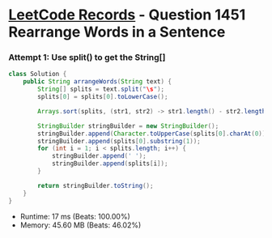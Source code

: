 # [LeetCode Records](../../README.md) - Question 1451 Rearrange Words in a Sentence

### Attempt 1: Use split() to get the String[]
```java
class Solution {
    public String arrangeWords(String text) {
        String[] splits = text.split("\s");
        splits[0] = splits[0].toLowerCase();

        Arrays.sort(splits, (str1, str2) -> str1.length() - str2.length());

        StringBuilder stringBuilder = new StringBuilder();
        stringBuilder.append(Character.toUpperCase(splits[0].charAt(0)));
        stringBuilder.append(splits[0].substring(1));
        for (int i = 1; i < splits.length; i++) {
            stringBuilder.append(' ');
            stringBuilder.append(splits[i]);
        }

        return stringBuilder.toString();
    }
}
```
- Runtime: 17 ms (Beats: 100.00%)
- Memory: 45.60 MB (Beats: 46.02%)

<br>
